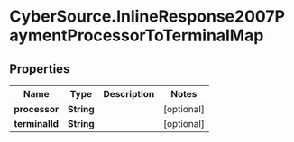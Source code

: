 # CyberSource.InlineResponse2007PaymentProcessorToTerminalMap

## Properties
Name | Type | Description | Notes
------------ | ------------- | ------------- | -------------
**processor** | **String** |  | [optional] 
**terminalId** | **String** |  | [optional] 


